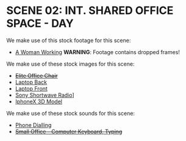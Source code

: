 # SCENE 02: INT. SHARED OFFICE SPACE - DAY

We make use of this stock footage for this scene:

- [A Woman Working](https://www.pexels.com/video/a-woman-working-5717280/) **WARNING**: Footage contains dropped frames!

We make use of these stock images for this scene:

- ~~[Elite Office Chair](https://www.pngkey.com/download/u2e6w7t4w7i1i1a9_elite-office-chair-office-chairs-high-back/)~~
- [Laptop Back]()
- [Laptop Front]()
- [Sony Shortwave Radio](https://www.cleanpng.com/png-digital-radio-fm-broadcasting-sony-shortwave-radio-5059343/)]
- [IphoneX 3D Model](https://free3d.com/3d-model/iphonex-113534.html)

We make use of these stock sounds for this scene:

- [Phone Dialling](https://freesound.org/people/JSilverSound/sounds/612101/)
- ~~[Small Office - Computer Keyboard, Typing](https://artlist.io/sfx/track/small-office---computer-keyboard-typing/68413)~~